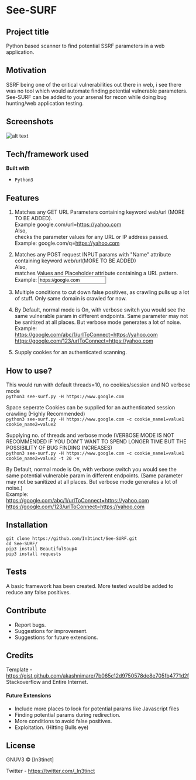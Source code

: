 # See-SURF


## Project title
Python based scanner to find potential SSRF parameters in a web application.

## Motivation
SSRF being one of the critical vulnerabilities out there in web, i see there was no tool which would automate finding potential
vulnerable parameters. See-SURF can be added to your arsenal for recon while doing bug hunting/web application testing.

 
## Screenshots
![alt text](https://github.com/In3tinct/See-SURF/blob/master/See-SURF.png)

## Tech/framework used
<b>Built with</b>
- `Python3`

## Features
1) Matches any GET URL Parameters containing keyword web/url (MORE TO BE ADDED). <br/>
Example google.com/url=https://yahoo.com 
<br/>Also, <br/>
checks the parameter values for any URL or IP address passed. <br/>
Example: google.com/q=https://yahoo.com

2) Matches any POST request INPUT params with "Name" attribute containing keyword web/url(MORE TO BE ADDED)
<br/>Also,<br/>
matches Values and Placeholder attribute containing a URL pattern. <br/>
Example: <input type="text" name="url" value="https://google.com">

3) Multiple conditions to cut down false positives, as crawling pulls up a lot of stuff. Only same domain is crawled for now.

4) By Default, normal mode is On, with verbose switch you would see the same vulnerable param in different endpoints. 
Same parameter may not be sanitized at all places. But verbose mode generates a lot of noise.
<br/>Example: <br/>
https://google.com/abc/1/urlToConnect=https://yahoo.com <br/>
https://google.com/123/urlToConnect=https://yahoo.com

5) Supply cookies for an authenticated scanning.

## How to use?
This would run with default threads=10, no cookies/session and NO verbose mode <br/>
`python3 see-surf.py -H https://www.google.com`

Space seperate Cookies can be supplied for an authenticated session crawling (Highly Recommended)<br/>
`python3 see-surf.py -H https://www.google.com -c cookie_name1=value1 cookie_name2=value2`

Supplying no. of threads and verbose mode (VERBOSE MODE IS NOT RECOMMENDED IF YOU DON'T WANT TO SPEND LONGER TIME BUT THE 
POSSIBILITY OF BUG FINDING INCREASES)<br/>
`python3 see-surf.py -H https://www.google.com -c cookie_name1=value1 cookie_name2=value2 -t 20 -v`

By Default, normal mode is On, with verbose switch you would see the same potential vulnerable param in different endpoints. 
(Same parameter may not be sanitized at all places. But verbose mode generates a lot of noise.)
<br/>Example: <br/>
https://google.com/abc/1/urlToConnect=https://yahoo.com <br/>
https://google.com/123/urlToConnect=https://yahoo.com


## Installation
`git clone https://github.com/In3tinct/See-SURF.git`<br/>
`cd See-SURF/`<br/>
`pip3 install BeautifulSoup4`<br/>
`pip3 install requests`

## Tests
A basic framework has been created. 
More tested would be added to reduce any false positives.


## Contribute
- Report bugs.
- Suggestions for improvement.
- Suggestions for future extensions.

## Credits
Template - https://gist.github.com/akashnimare/7b065c12d9750578de8e705fb4771d2f
Stackoverflow and Entire Internet. 

#### Future Extensions
- Include more places to look for potential params like Javascript files
- Finding potential params during redirection.
- More conditions to avoid false positives.
- Exploitation. (Hitting Bulls eye)


## License
GNUV3 © [In3tinct]

Twitter - https://twitter.com/_In3tinct
